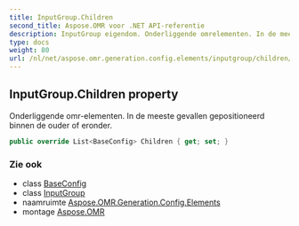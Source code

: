 ```yaml
---
title: InputGroup.Children
second_title: Aspose.OMR voor .NET API-referentie
description: InputGroup eigendom. Onderliggende omrelementen. In de meeste gevallen gepositioneerd binnen de ouder of eronder.
type: docs
weight: 80
url: /nl/net/aspose.omr.generation.config.elements/inputgroup/children/
---
```

## InputGroup.Children property

Onderliggende omr-elementen. In de meeste gevallen gepositioneerd binnen de ouder of eronder.

```csharp
public override List<BaseConfig> Children { get; set; }
```

### Zie ook

* class [BaseConfig](../../../aspose.omr.generation.config/baseconfig/)
* class [InputGroup](../)
* naamruimte [Aspose.OMR.Generation.Config.Elements](../../inputgroup/)
* montage [Aspose.OMR](../../../)


